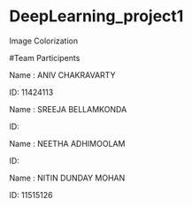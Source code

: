 # DeepLearning_project1
Image Colorization 


#Team Participents 

Name : ANIV CHAKRAVARTY

ID: 11424113



Name : SREEJA BELLAMKONDA

ID: 



Name : NEETHA ADHIMOOLAM

ID: 



Name : NITIN DUNDAY MOHAN

ID: 11515126
